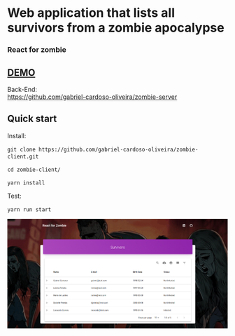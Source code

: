 # Web application that lists all survivors from a zombie apocalypse

### React for zombie

## <a href="https://react-for-zombie.netlify.app">DEMO</a>

Back-End:<br />
https://github.com/gabriel-cardoso-oliveira/zombie-server<br />

## Quick start

Install:

```
git clone https://github.com/gabriel-cardoso-oliveira/zombie-client.git
```
```
cd zombie-client/
```
```
yarn install
```

Test:

```
yarn run start
```

<p align="center">
  <img src="./src/assets/img/home.png" />
</p>
